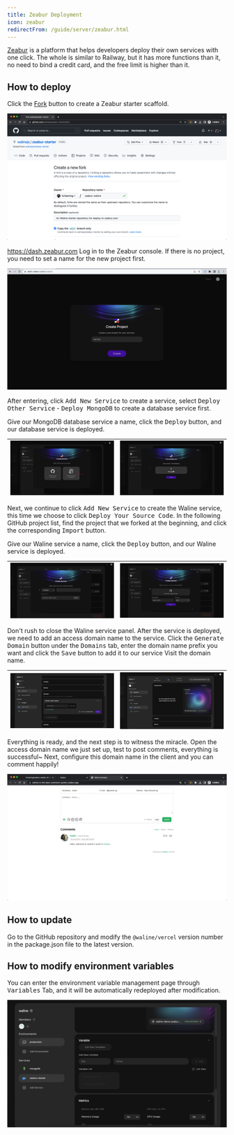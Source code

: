 ```yaml
---
title: Zeabur Deployment
icon: zeabur
redirectFrom: /guide/server/zeabur.html
---
```


[Zeabur](https://zeabur.com) is a platform that helps developers deploy their own services with one click. The whole is similar to Railway, but it has more functions than it, no need to bind a credit card, and the free limit is higher than it.

<!-- more -->

## How to deploy

Click the [Fork](https://github.com/walinejs/zeabur-starter/fork) button to create a Zeabur starter scaffold.

![zeabur1](../../../assets/zeabur-1.png)

https://dash.zeabur.com Log in to the Zeabur console. If there is no project, you need to set a name for the new project first.

![zeabur2](../../../assets/zeabur-2.png)

After entering, click <kbd>Add New Service</kbd> to create a service, select <kbd>Deploy Other Service</kbd> - <kbd>Deploy MongoDB</kbd> to create a database service first.

Give our MongoDB database service a name, click the <kbd>Deploy</kbd> button, and our database service is deployed.

| ![zeabur2](../../../assets/zeabur-3.png) | ![zeabur4](../../../assets/zeabur-4.png) |
| ---------------------------------------- | ---------------------------------------- |

Next, we continue to click <kbd>Add New Service</kbd> to create the Waline service, this time we choose to click <kbd>Deploy Your Source Code</kbd>. In the following GitHub project list, find the project that we forked at the beginning, and click the corresponding <kbd>Import</kbd> button.

Give our Waline service a name, click the <kbd>Deploy</kbd> button, and our Waline service is deployed.

| ![zeabur6](../../../assets/zeabur-6.png) | ![zeabur7](../../../assets/zeabur-7.png) |
| ---------------------------------------- | ---------------------------------------- |

Don't rush to close the Waline service panel. After the service is deployed, we need to add an access domain name to the service. Click the <kbd>Generate Domain</kbd> button under the <kbd>Domains</kbd> tab, enter the domain name prefix you want and click the <kbd>Save</kbd> button to add it to our service Visit the domain name.

| ![zeabur8](../../../assets/zeabur-8.png) | ![zeabur9](../../../assets/zeabur-9.png) |
| ---------------------------------------- | ---------------------------------------- |

Everything is ready, and the next step is to witness the miracle. Open the access domain name we just set up, test to post comments, everything is successful~ Next, configure this domain name in the client and you can comment happily!

![zeabur2](../../../assets/zeabur-10.png)

## How to update

Go to the GitHub repository and modify the `@waline/vercel` version number in the package.json file to the latest version.

## How to modify environment variables

You can enter the environment variable management page through <kbd>Variables</kbd> Tab, and it will be automatically redeployed after modification.

![zeabur11](../../../assets/zeabur-11.png)
